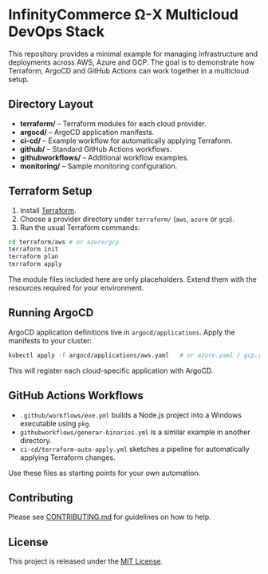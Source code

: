 # InfinityCommerce Ω-X Multicloud DevOps Stack

This repository provides a minimal example for managing infrastructure and deployments across AWS, Azure and GCP. The goal is to demonstrate how Terraform, ArgoCD and GitHub Actions can work together in a multicloud setup.

## Directory Layout

- **terraform/** – Terraform modules for each cloud provider.
- **argocd/** – ArgoCD application manifests.
- **ci-cd/** – Example workflow for automatically applying Terraform.
- **github/** – Standard GitHub Actions workflows.
- **githubworkflows/** – Additional workflow examples.
- **monitoring/** – Sample monitoring configuration.

## Terraform Setup

1. Install [Terraform](https://www.terraform.io/).
2. Choose a provider directory under `terraform/` (`aws`, `azure` or `gcp`).
3. Run the usual Terraform commands:

```bash
cd terraform/aws # or azure/gcp
terraform init
terraform plan
terraform apply
```

The module files included here are only placeholders. Extend them with the resources required for your environment.

## Running ArgoCD

ArgoCD application definitions live in `argocd/applications`. Apply the manifests to your cluster:

```bash
kubectl apply -f argocd/applications/aws.yaml   # or azure.yaml / gcp.yaml
```

This will register each cloud-specific application with ArgoCD.

## GitHub Actions Workflows

- `.github/workflows/exe.yml` builds a Node.js project into a Windows executable using `pkg`.
- `githubworkflows/generar-binarios.yml` is a similar example in another directory.
- `ci-cd/terraform-auto-apply.yml` sketches a pipeline for automatically applying Terraform changes.

Use these files as starting points for your own automation.

## Contributing

Please see [CONTRIBUTING.md](CONTRIBUTING.md) for guidelines on how to help.

## License

This project is released under the [MIT License](LICENSE).
